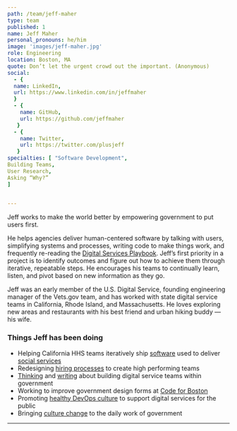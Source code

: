 ```yaml
---
path: /team/jeff-maher
type: team
published: 1
name: Jeff Maher
personal_pronouns: he/him
image: 'images/jeff-maher.jpg'
role: Engineering
location: Boston, MA
quote: Don’t let the urgent crowd out the important. (Anonymous)
social: 
  - {
  name: LinkedIn,
  url: https://www.linkedin.com/in/jeffmaher
  }
  - {
    name: GitHub,
    url: https://github.com/jeffmaher
   }
  - {
    name: Twitter,
    url: https://twitter.com/plusjeff
   } 
specialties: [ "Software Development",
Building Teams,
User Research,
Asking “Why?”
]

  
---
```


Jeff works to make the world better by empowering government to put users first.

He helps agencies deliver human-centered software by talking with users, simplifying systems and processes, writing code to make things work, and frequently re-reading the [Digital Services Playbook](https://playbook.cio.gov/). Jeff’s first priority in a project is to identify outcomes and figure out how to achieve them through iterative, repeatable steps. He encourages his teams to continually learn, listen, and pivot based on new information as they go. 

Jeff was an early member of the U.S. Digital Service, founding engineering manager of the Vets.gov team, and has worked with state digital service teams in California, Rhode Island, and Massachusetts. He loves exploring new areas and restaurants with his best friend and urban hiking buddy — his wife.





### Things Jeff has been doing
* Helping California HHS teams iteratively ship [software](https://github.com/CA-MMISDigitalServices) used to deliver [social services](https://cwds.ca.gov/)
* Redesigning [hiring processes](https://civicactions.com/careers/) to create high performing teams
* [Thinking](https://ash.harvard.edu/people/jeff-maher) and [writing](https://medium.com/@plusjeff) about building digital service teams within government
* Working to improve government design forms at [Code for Boston](http://www.codeforboston.org/)
* Promoting [healthy DevOps culture](https://www.youtube.com/watch?time_continue=1&v=W_1tJ4n_okg) to support digital services for the public
* Bringing [culture change](https://medium.com/civicactions/meet-jeff-maher-bringing-cultural-change-to-the-daily-work-of-government-da0f69bc602b) to the daily work of government



------------------------------
